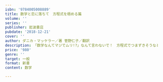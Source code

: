 ```yaml
---
isbn: '9784005008889'
title: 数学と恋に落ちて　方程式を極める篇
volume: ''
series: ''
publisher: 岩波書店
pubdate: '2018-12-21'
cover: ''
author: ダニカ・マッケラー／著 菅野仁子／翻訳
description: 「数学なんてマジでムリ!?」なんて言わないで！　方程式でつまずきそうなところをおさらいしましょう．
price: '980'
genre: ''
target: 一般
format: 新書
content: 数学

---
```

